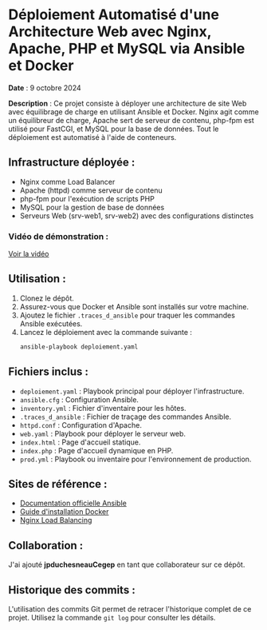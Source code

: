 # Déploiement Automatisé d'une Architecture Web avec Nginx, Apache, PHP et MySQL via Ansible et Docker


**Date** : 9 octobre 2024  

**Description** : Ce projet consiste à déployer une architecture de site Web avec équilibrage de charge en utilisant Ansible et Docker. Nginx agit comme un équilibreur de charge, Apache sert de serveur de contenu, php-fpm est utilisé pour FastCGI, et MySQL pour la base de données. Tout le déploiement est automatisé à l'aide de conteneurs.

## Infrastructure déployée :
- Nginx comme Load Balancer
- Apache (httpd) comme serveur de contenu
- php-fpm pour l'exécution de scripts PHP
- MySQL pour la gestion de base de données
- Serveurs Web (srv-web1, srv-web2) avec des configurations distinctes

### Vidéo de démonstration :
[Voir la vidéo](https://cegepsaintefoy-my.sharepoint.com/:v:/r/personal/2399494_csfoy_ca/Documents/E24_4363_420W45_Ub_Cli_AT_2399494%20-%20Google%20Chrome%202024-10-10%2017-32-53.mp4?csf=1&web=1&e=5bJE9p)


## Utilisation :
1. Clonez le dépôt.
2. Assurez-vous que Docker et Ansible sont installés sur votre machine.
3. Ajoutez le fichier `.traces_d_ansible` pour traquer les commandes Ansible exécutées.
4. Lancez le déploiement avec la commande suivante :
    ```bash
    ansible-playbook deploiement.yaml
    ```

## Fichiers inclus :
- `deploiement.yaml` : Playbook principal pour déployer l'infrastructure.
- `ansible.cfg` : Configuration Ansible.
- `inventory.yml` : Fichier d'inventaire pour les hôtes.
- `.traces_d_ansible` : Fichier de traçage des commandes Ansible.
- `httpd.conf` : Configuration d'Apache.
- `web.yaml` : Playbook pour déployer le serveur web.
- `index.html` : Page d'accueil statique.
- `index.php` : Page d'accueil dynamique en PHP.
- `prod.yml` : Playbook ou inventaire pour l'environnement de production.

## Sites de référence :
- [Documentation officielle Ansible](https://docs.ansible.com)
- [Guide d'installation Docker](https://docs.docker.com/get-docker/)
- [Nginx Load Balancing](https://nginx.org/en/docs/http/load_balancing.html)

## Collaboration :
J'ai ajouté **jpduchesneauCegep** en tant que collaborateur sur ce dépôt.

## Historique des commits :
L'utilisation des commits Git permet de retracer l'historique complet de ce projet. Utilisez la commande `git log` pour consulter les détails.
